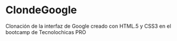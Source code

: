 # ClondeGoogle
Clonación de la interfaz de Google creado con HTML.5 y CSS3 en el bootcamp de Tecnolochicas PRO
